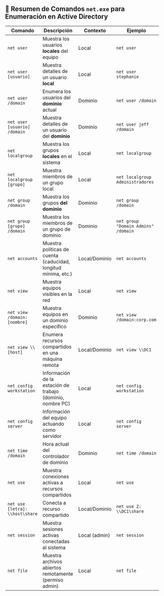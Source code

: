 ## 🧠 Resumen de Comandos `net.exe` para Enumeración en Active Directory

| Comando | Descripción | Contexto | Ejemplo |
|--------|-------------|----------|---------|
| `net user` | Muestra los usuarios **locales** del equipo | Local | `net user` |
| `net user [usuario]` | Muestra detalles de un usuario **local** | Local | `net user stephanie` |
| `net user /domain` | Enumera los usuarios del **dominio** actual | Dominio | `net user /domain` |
| `net user [usuario] /domain` | Muestra detalles de un usuario del **dominio** | Dominio | `net user jeff /domain` |
| `net localgroup` | Muestra los grupos **locales** en el sistema | Local | `net localgroup` |
| `net localgroup [grupo]` | Muestra miembros de un grupo local | Local | `net localgroup Administradores` |
| `net group /domain` | Muestra los grupos **del dominio** | Dominio | `net group /domain` |
| `net group [grupo] /domain` | Muestra los miembros de un grupo de dominio | Dominio | `net group "Domain Admins" /domain` |
| `net accounts` | Muestra políticas de cuenta (caducidad, longitud mínima, etc.) | Local/Dominio | `net accounts` |
| `net view` | Muestra equipos visibles en la red | Local | `net view` |
| `net view /domain:[nombre]` | Muestra equipos en un dominio específico | Dominio | `net view /domain:corp.com` |
| `net view \\[host]` | Enumera recursos compartidos en una máquina remota | Local/Dominio | `net view \\DC1` |
| `net config workstation` | Información de la estación de trabajo (dominio, nombre PC) | Local | `net config workstation` |
| `net config server` | Información del equipo actuando como servidor | Local | `net config server` |
| `net time /domain` | Hora actual del controlador de dominio | Dominio | `net time /domain` |
| `net use` | Muestra conexiones activas a recursos compartidos | Local | `net use` |
| `net use [letra]: \\host\share` | Conecta a recurso compartido | Local/Dominio | `net use Z: \\DC1\share` |
| `net session` | Muestra sesiones activas conectadas al sistema | Local (admin) | `net session` |
| `net file` | Muestra archivos abiertos remotamente (permiso admin) | Local | `net file` |


